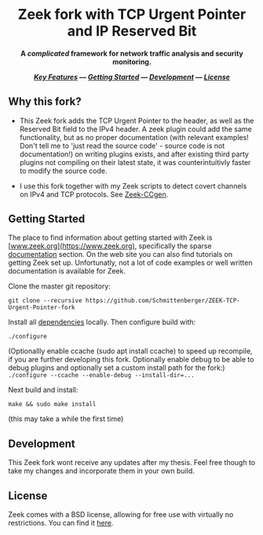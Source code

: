 <h1 align="center">
 Zeek fork with TCP Urgent Pointer and IP Reserved Bit

</h1><h4 align="center">

A ***complicated*** framework for network traffic analysis and security monitoring.

[_Key Features_](#key-features) —
[_Getting Started_](#getting-started) —
[_Development_](#development) —
[_License_](#license)

</h4>


Why this fork? 
--------------
* This Zeek fork adds the TCP Urgent Pointer to the header, as well as the Reserved Bit field to the IPv4 header. A zeek plugin could add the same functionality, but as no proper documentation (with relevant examples! Don't tell me to 'just read the source code' - source code is not documentation!) on writing plugins exists, and after existing third party plugins not compiling on their latest state, it was counterintuitivly faster to modify the source code.

* I use this fork together with my Zeek scripts to detect covert channels on IPv4 and TCP protocols. See [Zeek-CCgen](https://github.com/Schmittenberger/Zeek-CCgen.v2).

Getting Started
---------------

The place to find information about getting started with Zeek is [www.zeek.org](https://www.zeek.org), specifically the sparse
[documentation](https://www.zeek.org/documentation/index.html) section. On the web site you can also find tutorials on getting Zeek set up. Unfortunatly, not a lot of code examples or well written documentation is available for Zeek. 

Clone the master git repository:

`git clone --recursive https://github.com/Schmittenberger/ZEEK-TCP-Urgent-Pointer-fork`

Install all [dependencies](https://docs.zeek.org/en/stable/install/install.html#prerequisites) locally.
Then configure build with:

`./configure`

(Optionallly enable ccache (sudo apt install ccache) to speed up recompile, if you are further developing this fork. Optionally enable debug to be able to debug plugins and optionally set a custom install path for the fork:) `./configure --ccache --enable-debug --install-dir=...`

Next build and install:

`make && sudo make install`

(this may take a while the first time)

Development
-----------
This Zeek fork wont receive any updates after my thesis. Feel free though to take my changes and incorporate them in your own build.


License
-------

Zeek comes with a BSD license, allowing for free use with virtually no
restrictions. You can find it [here](https://github.com/zeek/zeek/blob/master/COPYING).
